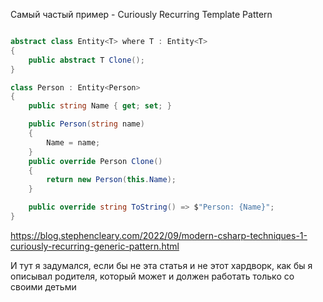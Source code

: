 Самый частый пример - Curiously Recurring Template Pattern

```cs

abstract class Entity<T> where T : Entity<T>
{
    public abstract T Clone();
}

class Person : Entity<Person>
{
    public string Name { get; set; }

    public Person(string name)
    {
        Name = name;
    }
    public override Person Clone()
    {
        return new Person(this.Name);
    }

    public override string ToString() => $"Person: {Name}";
}

```

https://blog.stephencleary.com/2022/09/modern-csharp-techniques-1-curiously-recurring-generic-pattern.html

И тут я задумался, если бы не эта статья и не этот хардворк, как бы я описывал родителя, который может и должен работать только со своими детьми
